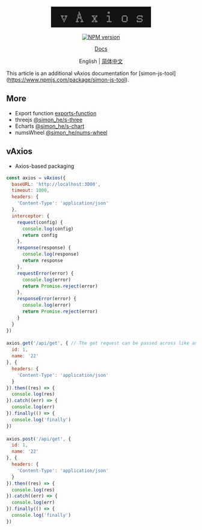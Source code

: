 <p align="center">
<img  src="./assets/icon.jpg" alt="@simon_he/vAxios">
</p>
<p align="center"><a href="https://www.npmjs.com/package/@simon_he/vAxios"><img src="https://img.shields.io/npm/v/@simon_he/vAxios?color=3fb883&amp;label=" alt="NPM version"></a></p>
<p align="center"><a href="https://www.hejian.club/posts/vAxios">Docs</a></p>
<p align="center"> English | <a href="./README.md">简体中文</a></p>

This article is an additional vAxios documentation for [simon-js-tool] (https://www.npmjs.com/package/simon-js-tool).

## More
- Export function [exports-function](https://github.com/SimonHe1995/exportsFunction)
- threejs [@simon_he/s-three](https://github.com/SimonHe1995/sThree)
- Echarts [@simon_he/s-chart](https://github.com/SimonHe1995/sCharts)
- numsWheel [@simon_he/nums-wheel](https://github.com/SimonHe1995/numsWheel)

## vAxios
- Axios-based packaging
```js
const axios = vAxios({
  baseURL: 'http://localhost:3000',
  timeout: 1000,
  headers: {
    'Content-Type': 'application/json'
  },
  interceptor: {
    request(config) {
      console.log(config)
      return config
    },
    response(response) {
      console.log(response)
      return response
    },
    requestError(error) {
      console.log(error)
      return Promise.reject(error)
    },
    responseError(error) {
      console.log(error)
      return Promise.reject(error)
    }
  }
})

axios.get('/api/get', { // The get request can be passed across like any other request
  id: 1,
  name: '22'
}, {
  headers: {
    'Content-Type': 'application/json'
  }
}).then((res) => {
  console.log(res)
}).catch((err) => {
  console.log(err)
}).finally(() => {
  console.log('finally')
})

axios.post('/api/get', {
  id: 1,
  name: '22'
}, {
  headers: {
    'Content-Type': 'application/json'
  }
}).then((res) => {
  console.log(res)
}).catch((err) => {
  console.log(err)
}).finally(() => {
  console.log('finally')
})
```

